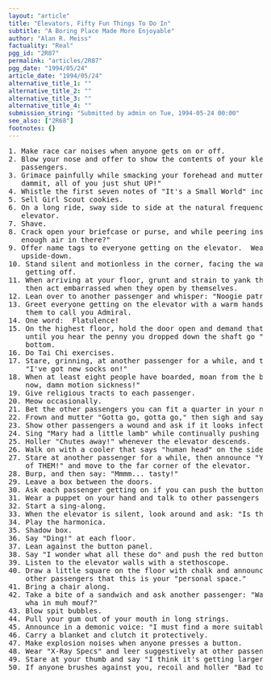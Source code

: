 ```yaml
---
layout: "article"
title: "Elevators, Fifty Fun Things To Do In"
subtitle: "A Boring Place Made More Enjoyable"
author: "Alan R. Meiss"
factuality: "Real"
pgg_id: "2R87"
permalink: "articles/2R87"
pgg_date: "1994/05/24"
article_date: "1994/05/24"
alternative_title_1: ""
alternative_title_2: ""
alternative_title_3: ""
alternative_title_4: ""
submission_string: "Submitted by admin on Tue, 1994-05-24 00:00"
see_also: ["2R68"]
footnotes: {}
---
```

<div>
<pre>
1. Make race car noises when anyone gets on or off.
2. Blow your nose and offer to show the contents of your kleenex to other
   passengers.
3. Grimace painfully while smacking your forehead and muttering: "Shut up,
   dammit, all of you just shut UP!"
4. Whistle the first seven notes of "It's a Small World" incessantly.
5. Sell Girl Scout cookies.
6. On a long ride, sway side to side at the natural frequency of the
   elevator.
7. Shave.
8. Crack open your briefcase or purse, and while peering inside ask: "Got
   enough air in there?"
9. Offer name tags to everyone getting on the elevator.  Wear yours
   upside-down.
10. Stand silent and motionless in the corner, facing the wall, without
    getting off.
11. When arriving at your floor, grunt and strain to yank the doors open,
    then act embarrassed when they open by themselves.
12. Lean over to another passenger and whisper: "Noogie patrol coming!"
13. Greet everyone getting on the elevator with a warm handshake and ask
    them to call you Admiral.
14. One word:  Flatulence!
15. On the highest floor, hold the door open and demand that it stay open
    until you hear the penny you dropped down the shaft go "plink" at the
    bottom.
16. Do Tai Chi exercises.
17. Stare, grinning, at another passenger for a while, and then announce:
    "I've got new socks on!"
18. When at least eight people have boarded, moan from the back: "Oh, not
    now, damn motion sickness!"
19. Give religious tracts to each passenger.
20. Meow occasionally.
21. Bet the other passengers you can fit a quarter in your nose.
22. Frown and mutter "Gotta go, gotta go," then sigh and say "Oops!"
23. Show other passengers a wound and ask if it looks infected.
24. Sing "Mary had a little lamb" while continually pushing buttons.
25. Holler "Chutes away!" whenever the elevator descends.
26. Walk on with a cooler that says "human head" on the side.
27. Stare at another passenger for a while, then announce "You're one
    of THEM!" and move to the far corner of the elevator.
28. Burp, and then say: "Mmmm... tasty!"
29. Leave a box between the doors.
30. Ask each passenger getting on if you can push the button for them.
31. Wear a puppet on your hand and talk to other passengers "through" it.
32. Start a sing-along.
33. When the elevator is silent, look around and ask: "Is that your beeper?"
34. Play the harmonica.
35. Shadow box.
36. Say "Ding!" at each floor.
37. Lean against the button panel.
38. Say "I wonder what all these do" and push the red buttons.
39. Listen to the elevator walls with a stethoscope.
40. Draw a little square on the floor with chalk and announce to the
    other passengers that this is your "personal space."
41. Bring a chair along.
42. Take a bite of a sandwich and ask another passenger: "Wanna see
    wha in muh mouf?"
43. Blow spit bubbles.
44. Pull your gum out of your mouth in long strings.
45. Announce in a demonic voice: "I must find a more suitable host body."
46. Carry a blanket and clutch it protectively.
47. Make explosion noises when anyone presses a button.
48. Wear "X-Ray Specs" and leer suggestively at other passengers.
49. Stare at your thumb and say "I think it's getting larger."
50. If anyone brushes against you, recoil and holler "Bad touch!"
</pre>
</div>
